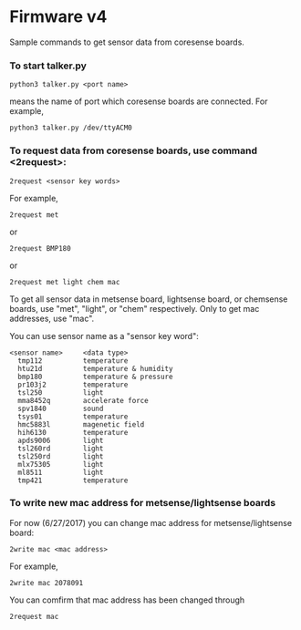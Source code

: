 # Firmware v4

Sample commands to get sensor data from coresense boards.

### To start talker.py
```
python3 talker.py <port name>
```
<port name> means the name of port which coresense boards are connected.
For example,
```
python3 talker.py /dev/ttyACM0
```

### To request data from coresense boards, use command <2request>:
```
2request <sensor key words>
```
For example,
```
2request met
```
or 
```
2request BMP180
```
or
```
2request met light chem mac
```

To get all sensor data in metsense board, lightsense board, or chemsense boards, use "met", "light", or "chem" respectively.
Only to get mac addresses, use "mac".

You can use sensor name as a "sensor key word":
```
<sensor name>     <data type>
  tmp112          temperature
  htu21d          temperature & humidity
  bmp180          temperature & pressure
  pr103j2         temperature
  tsl250          light
  mma8452q        accelerate force
  spv1840         sound
  tsys01          temperature
  hmc5883l        magenetic field
  hih6130         temperature 
  apds9006        light
  tsl260rd        light
  tsl250rd        light
  mlx75305        light
  ml8511          light
  tmp421          temperature
```

### To write new mac address for metsense/lightsense boards

For now (6/27/2017) you can change mac address for metsense/lightsense board:
```
2write mac <mac address>
```
For example,
```
2write mac 2078091
```
You can comfirm that mac address has been changed through
```
2request mac
```

